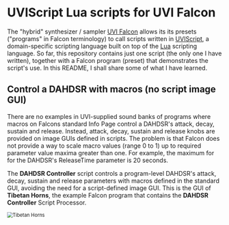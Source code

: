 # UVIScript Lua scripts for UVI Falcon

The "hybrid" synthesizer / sampler [UVI Falcon]( https://www.uvi.net/falcon) allows its its presets ("programs" in Falcon terminology) to call scripts written in [UVIScript](https://www.uvi.net/uviscript/), a domain-specific scripting language built on top of the [Lua](http://www.lua.org/about.html) scripting language. So far, this repository contains just one script (the only one I have written), together with a Falcon program (preset) that demonstrates the script's use. In this README, I shall share some of what I have learned.

## Control a DAHDSR with macros (no script image GUI)

There are no examples in UVI-supplied sound banks of programs where macros on Falcons standard Info Page control a DAHDSR's attack, decay, sustain and release. Instead, attack, decay, sustain and release knobs are provided on image GUIs defined in scripts. The problem is that Falcon does not provide a way to scale macro values (range 0 to 1) up to required parameter value maxima greater than one. For example, the maximum for for the DAHDSR's ReleaseTime parameter is 20 seconds.

The **DAHDSR Controller** script controls a program-level DAHDSR's attack, decay, sustain and release parameters with macros defined in the standard GUI, avoiding the need for a script-defined image GUI.  This is the GUI of **Tibetan Horns**, the example Falcon program that contains the **DAHDSR Controller** Script Processor.

<img src="D:\Simon\OneDrive\Documents\Music\Software\UVI\GitHub Repositories\UVIScript\Images\Tibetan Horns.png" alt="Tibetan Horns" style="zoom: 80%;" />
